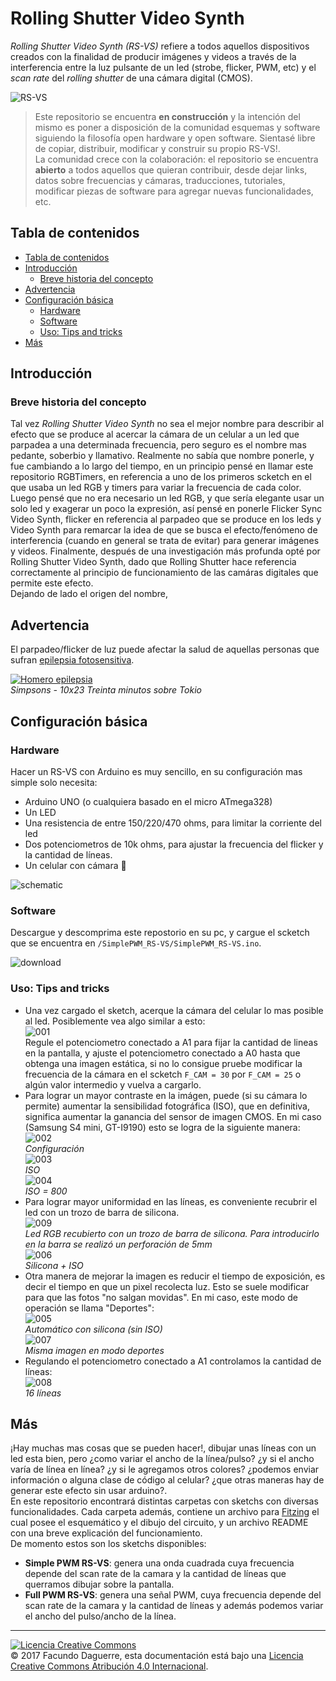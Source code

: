 # Rolling Shutter Video Synth

*Rolling Shutter Video Synth (RS-VS)* refiere a todos aquellos dispositivos creados con la finalidad de producir imágenes y videos a través de la interferencia entre la luz pulsante de un led (strobe, flicker, PWM, etc) y el *scan rate* del *rolling shutter* de una cámara digital (CMOS).

![RS-VS](/img/Screenshot.png "RS-VS")

>Este repositorio se encuentra **en construcción** y la intención del mismo es poner a disposición de la comunidad esquemas y software siguiendo la filosofía open hardware y open software. Sientasé libre de copiar, distribuir, modificar y construir su propio RS-VS!.  
>La comunidad crece con la colaboración: el repositorio se encuentra **abierto** a todos aquellos que quieran contribuir, desde dejar  links, datos sobre frecuencias y cámaras, traducciones, tutoriales, modificar piezas de software para agregar nuevas funcionalidades, etc.


## Tabla de contenidos
<!-- TOC depthFrom:2 depthTo:6 withLinks:1 updateOnSave:1 orderedList:0 -->

- [Tabla de contenidos](#tabla-de-contenidos)
- [Introducción](#introduccin)
	- [Breve historia del concepto](#breve-historia-del-concepto)
- [Advertencia](#advertencia)
- [Configuración básica](#configuracin-bsica)
	- [Hardware](#hardware)
	- [Software](#software)
	- [Uso: Tips and tricks](#uso-tips-and-tricks)
- [Más](#ms)

<!-- /TOC -->

## Introducción
### Breve historia del concepto
Tal vez *Rolling Shutter Video Synth* no sea el mejor nombre para describir al efecto que se produce al acercar la cámara de un celular a un led que parpadea a una determinada frecuencia, pero seguro es el nombre mas pedante, soberbio y llamativo. Realmente no sabía que nombre ponerle, y fue cambiando a lo largo del tiempo, en un principio pensé en llamar este repositorio RGBTimers, en referencia a uno de los primeros scketch en el que usaba un led RGB y timers para variar la frecuencia de cada color. Luego pensé que no era necesario un led RGB, y que sería elegante usar un solo led y exagerar un poco la expresión, así pensé en ponerle Flicker Sync Video Synth, flicker en referencia al parpadeo que se produce en los leds y Video Synth para remarcar la idea de que se busca el efecto/fenómeno de interferencia (cuando en general se trata de evitar) para generar imágenes y videos. Finalmente, después de una investigación más profunda opté por Rolling Shutter Video Synth, dado que Rolling Shutter hace referencia correctamente al principio de funcionamiento de las camáras digitales que permite este efecto.  
Dejando de lado el origen del nombre, 




## Advertencia
El parpadeo/flicker de luz puede afectar la salud de aquellas personas que sufran [epilepsia fotosensitiva](https://es.wikipedia.org/wiki/Epilepsia_fotosensitiva).

[ ![Homero epilepsia](https://img.youtube.com/vi/4RGrcWkNlGE/0.jpg "Click para ver") ](https://youtu.be/4RGrcWkNlGE)  
*Simpsons - 10x23 Treinta minutos sobre Tokio*

## Configuración básica  

### Hardware
Hacer un RS-VS con Arduino es muy sencillo, en su configuración mas simple solo necesita:
+ Arduino UNO (o cualquiera basado en el micro ATmega328)
+ Un LED
+ Una resistencia de entre 150/220/470 ohms, para limitar la corriente del led
+ Dos potenciometros de 10k ohms, para ajustar la frecuencia del flicker y la cantidad de líneas.
+ Un celular con cámara :iphone:

![schematic](/SimplePWM_RS-VS/SimplePWM_RS-VS.png)

### Software
Descargue y descomprima este repostorio en su pc, y cargue el scketch que se encuentra en `/SimplePWM_RS-VS/SimplePWM_RS-VS.ino`.  

![download](/img/download.png)  

### Uso: Tips and tricks
+ Una vez cargado el sketch, acerque la cámara del celular lo mas posible al led. Posiblemente vea algo similar a esto:  
![001](/img/001.png)  
Regule el potenciometro conectado a A1 para fijar la cantidad de lineas en la pantalla, y ajuste el potenciometro conectado a A0 hasta que obtenga una imagen estática, si no lo consigue pruebe modificar la frecuencia de la cámara en el scketch `F_CAM = 30` por `F_CAM = 25` o algún valor intermedio y vuelva a cargarlo.  
+ Para lograr un mayor contraste en la imágen, puede (si su cámara lo permite) aumentar la sensibilidad fotográfica (ISO), que en definitiva, significa aumentar la ganancia del sensor de imagen CMOS. En mi caso (Samsung S4 mini, GT-I9190) esto se logra de la siguiente manera:  
![002](/img/002.png)  
*Configuración*  
![003](/img/003.png)  
*ISO*  
![004](/img/004.png)  
*ISO = 800*  
+ Para lograr mayor uniformidad en las líneas, es conveniente recubrir el led con un trozo de barra de silicona.   
![009](/img/009.png)  
*Led RGB recubierto con un trozo de barra de silicona. Para introducirlo en la barra se realizó un perforación de 5mm*  
![006](/img/006.png)  
*Silicona + ISO*  
+ Otra manera de mejorar la imagen es reducir el tiempo de exposición, es decir el tiempo en que un pixel recolecta luz. Esto se suele modificar para que las fotos "no salgan movidas". En mi caso, este modo de operación se llama "Deportes":  
![005](/img/005.png)  
*Automático con silicona (sin ISO)*  
![007](/img/007.png)  
*Misma imagen en modo deportes*   
+ Regulando el potenciometro conectado a A1 controlamos la cantidad de líneas:   
![008](/img/008.png)  
*16 líneas*  


## Más
¡Hay muchas mas cosas que se pueden hacer!, dibujar unas líneas con un led esta bien, pero ¿como variar el ancho de la línea/pulso? ¿y si el ancho varía de línea en línea? ¿y si le agregamos otros colores? ¿podemos enviar información o alguna clase de código al celular? ¿que otras maneras hay de generar este efecto sin usar arduino?.  
En este repositorio encontrará distintas carpetas con sketchs con diversas funcionalidades. Cada carpeta además, contiene un archivo para [Fitzing](http://fritzing.org/home/) el cual posee el esquemático y el dibujo del circuito, y un archivo README con una breve explicación del funcionamiento.  
De momento estos son los sketchs disponibles:
+ **Simple PWM RS-VS**: genera una onda cuadrada cuya frecuencia depende del scan rate de la camara y la cantidad de líneas que querramos dibujar sobre la pantalla.
+ **Full PWM RS-VS**: genera una señal PWM, cuya frecuencia depende del scan rate de la camara y la cantidad de líneas y además podemos variar el ancho del pulso/ancho de la línea.



---

<a rel="license" href="http://creativecommons.org/licenses/by/4.0/"><img alt="Licencia Creative Commons" style="border-width:0" src="https://i.creativecommons.org/l/by/4.0/88x31.png" /></a><br /> © 2017 Facundo Daguerre, esta documentación está bajo una <a rel="license" href="http://creativecommons.org/licenses/by/4.0/">Licencia Creative Commons Atribución 4.0 Internacional</a>.
